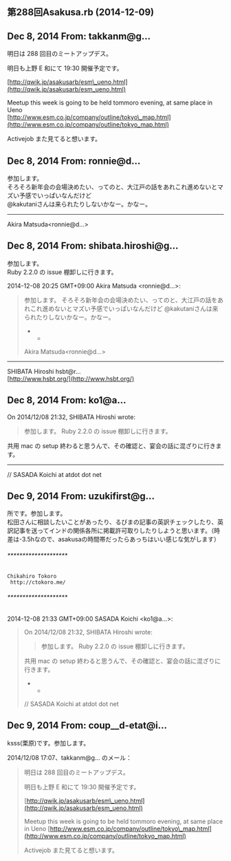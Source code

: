 ## 第288回Asakusa.rb (2014-12-09)

## Dec 8, 2014 From: takkanm@g...

明日は 288 回目のミートアップデス。

明日も上野 E 和にて 19:30 開催予定です。

[http://qwik.jp/asakusarb/esm\_ueno.html](http://qwik.jp/asakusarb/esm_ueno.html)

Meetup this week is going to be held tommoro evening, at same place in Ueno  
[http://www.esm.co.jp/company/outline/tokyo\_map.html](http://www.esm.co.jp/company/outline/tokyo_map.html)

Activejob また見てると想います。

## Dec 8, 2014 From: ronnie@d...

参加します。  
そろそろ新年会の会場決めたい、ってのと、大江戸の話をあれこれ進めないとマズい予感でいっぱいなんだけど  
@kakutaniさんは来られたりしないかなー。かなー。

* * *

Akira Matsuda\<ronnie@d...\>

## Dec 8, 2014 From: shibata.hiroshi@g...

参加します。  
Ruby 2.2.0 の issue 棚卸しに行きます。

2014-12-08 20:25 GMT+09:00 Akira Matsuda \<ronnie@d...\>:

> 参加します。 そろそろ新年会の会場決めたい、ってのと、大江戸の話をあれこれ進めないとマズい予感でいっぱいなんだけど @kakutaniさんは来られたりしないかなー。かなー。
> 
> - -
> 
> Akira Matsuda\<ronnie@d...\>
* * *

SHIBATA Hiroshi hsbt@r...  
[http://www.hsbt.org/](http://www.hsbt.org/)

## Dec 8, 2014 From: ko1@a...

On 2014/12/08 21:32, SHIBATA Hiroshi wrote:

> 参加します。 Ruby 2.2.0 の issue 棚卸しに行きます。

共用 mac の setup 終わると思うんで、その確認と、宴会の話に混ざりに行きます。

* * *

// SASADA Koichi at atdot dot net

## Dec 9, 2014 From: uzukifirst@g...

所です。参加します。  
松田さんに相談したいことがあったり、るびまの記事の英訳チェックしたり、英訳記事を送ってインドの関係各所に掲載許可取りしたりしようと思います。（時差は-3.5hなので、asakusaの時間帯だったらあっちはいい感じな気がします）

###### \*\*\*\*\*\*\*\*\*\*\*\*\*\*\*\*\*\*\*\*

    Chikahiro Tokoro
     http://ctokoro.me/

###### \*\*\*\*\*\*\*\*\*\*\*\*\*\*\*\*\*\*\*\*

2014-12-08 21:33 GMT+09:00 SASADA Koichi \<ko1@a...\>:

> On 2014/12/08 21:32, SHIBATA Hiroshi wrote:
> 
> > 参加します。 Ruby 2.2.0 の issue 棚卸しに行きます。
> 
> 共用 mac の setup 終わると思うんで、その確認と、宴会の話に混ざりに行きます。
> 
> - -
> 
> // SASADA Koichi at atdot dot net
## Dec 9, 2014 From: coup\_\_d-etat@i...

ksss(栗原)です。参加します。

2014/12/08 17:07、takkanm@g... のメール：

> 明日は 288 回目のミートアップデス。
> 
> 明日も上野 E 和にて 19:30 開催予定です。
> 
> [http://qwik.jp/asakusarb/esm\_ueno.html](http://qwik.jp/asakusarb/esm_ueno.html)
> 
> Meetup this week is going to be held tommoro evening, at same place in Ueno [http://www.esm.co.jp/company/outline/tokyo\_map.html](http://www.esm.co.jp/company/outline/tokyo_map.html)
> 
> Activejob また見てると想います。
